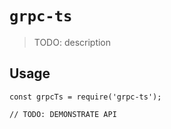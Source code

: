 # `grpc-ts`

> TODO: description

## Usage

```
const grpcTs = require('grpc-ts');

// TODO: DEMONSTRATE API
```
